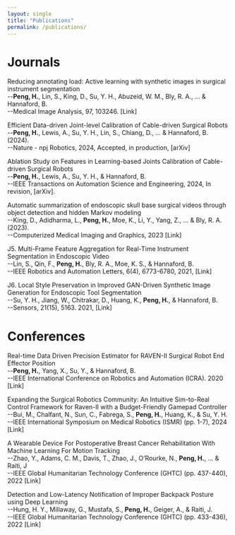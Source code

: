 ```yaml
---
layout: single
title: "Publications"
permalink: /publications/
---
```


# Journals

Reducing annotating load: Active learning with synthetic images in surgical instrument segmentation  
  --**Peng, H.**, Lin, S., King, D., Su, Y. H., Abuzeid, W. M., Bly, R. A., ... & Hannaford, B.   
  --Medical Image Analysis, 97, 103246. [Link]  

Efficient Data-driven Joint-level Calibration of Cable-driven Surgical Robots  
  --**Peng, H.**, Lewis, A., Su, Y. H., Lin, S., Chiang, D., … & Hannaford, B. (2024).   
  --Nature - npj Robotics, 2024, Accepted, in production, [arXiv]  

Ablation Study on Features in Learning-based Joints Calibration of Cable-driven Surgical Robots  
  --**Peng, H.**, Lewis, A., Su, Y. H., & Hannaford, B.   
  --IEEE Transactions on Automation Science and Engineering, 2024, In revision, [arXiv].  

Automatic summarization of endoscopic skull base surgical videos through object detection and hidden Markov modeling  
  --King, D., Adidharma, L., **Peng, H.**, Moe, K., Li, Y., Yang, Z., ... & Bly, R. A. (2023).   
  --Computerized Medical Imaging and Graphics, 2023 [Link]  

J5. Multi-Frame Feature Aggregation for Real-Time Instrument Segmentation in Endoscopic Video  
  --Lin, S., Qin, F., **Peng, H.**, Bly, R. A., Moe, K. S., & Hannaford, B.   
  --IEEE Robotics and Automation Letters, 6(4), 6773-6780, 2021, [Link]  

J6. Local Style Preservation in Improved GAN-Driven Synthetic Image Generation for Endoscopic Tool Segmentation  
  --Su, Y. H., Jiang, W., Chitrakar, D., Huang, K., **Peng, H.**, & Hannaford, B.   
  --Sensors, 21(15), 5163. 2021, [Link]  

# Conferences

Real-time Data Driven Precision Estimator for RAVEN-II Surgical Robot End Effector Position  
  --**Peng, H.**, Yang, X., Su, Y., & Hannaford, B.   
  --IEEE International Conference on Robotics and Automation (ICRA). 2020 [Link]   

Expanding the Surgical Robotics Community: An Intuitive Sim-to-Real Control Framework for Raven-II with a Budget-Friendly Gamepad Controller  
  --Bui, M., Chalfant, N., Sun, C., Fabrega, S., **Peng, H.**, Huang, K., & Su, Y. H.   
  --IEEE International Symposium on Medical Robotics (ISMR) (pp. 1-7), 2024 [Link]  

A Wearable Device For Postoperative Breast Cancer Rehabilitation With Machine Learning For Motion Tracking  
  --Zhao, Y., Adams, C. M., Davis, T., Zhao, J., O’Rourke, N., **Peng, H.**, ... & Raiti, J   
  --IEEE Global Humanitarian Technology Conference (GHTC) (pp. 437-440), 2022 [Link]  

Detection and Low-Latency Notification of Improper Backpack Posture using Deep Learning  
  --Hung, H. Y., Millaway, G., Mustafa, S., **Peng, H.**, Geiger, A., & Raiti, J.  
  --IEEE Global Humanitarian Technology Conference (GHTC) (pp. 433-436), 2022 [Link]  
